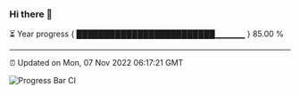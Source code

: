 ### Hi there 👋

⏳ Year progress { █████████████████████████▁▁▁▁▁ } 85.00 %

---

⏰ Updated on Mon, 07 Nov 2022 06:17:21 GMT

![Progress Bar CI](https://github.com/liununu/liununu/workflows/Progress%20Bar%20CI/badge.svg)
